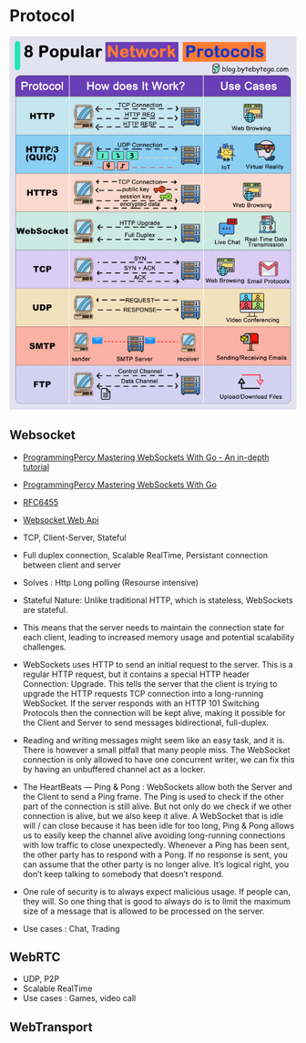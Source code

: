 # Protocol

![img](img.gif)

## Websocket

* [ProgrammingPercy Mastering WebSockets With Go - An in-depth tutorial](https://www.youtube.com/watch?v=pKpKv9MKN-E&ab_channel=ProgrammingPercy)
* [ProgrammingPercy Mastering WebSockets With Go](https://programmingpercy.tech/blog/mastering-websockets-with-go/)

* [RFC6455](https://www.rfc-editor.org/rfc/rfc6455)

* [Websocket Web Api](https://developer.mozilla.org/en-US/docs/Web/API/WebSocket)

* TCP, Client-Server, Stateful
* Full duplex connection,  Scalable RealTime, Persistant connection between client and server
* Solves : Http Long polling (Resourse intensive)

* Stateful Nature: Unlike traditional HTTP, which is stateless, WebSockets are stateful. 
* This means that the server needs to maintain the connection state for each client, leading to increased memory usage and potential scalability challenges.

* WebSockets uses HTTP to send an initial request to the server. This is a regular HTTP request, but it contains a special HTTP header Connection: Upgrade. This tells the server that the client is trying to upgrade the HTTP requests TCP connection into a long-running WebSocket. If the server responds with an HTTP 101 Switching Protocols then the connection will be kept alive, making it possible for the Client and Server to send messages bidirectional, full-duplex.
* Reading and writing messages might seem like an easy task, and it is. There is however a small pitfall that many people miss. The WebSocket connection is only allowed to have one concurrent writer, we can fix this by having an unbuffered channel act as a locker.
* The HeartBeats — Ping & Pong : WebSockets allow both the Server and the Client to send a Ping frame. The Ping is used to check if the other part of the connection is still alive. But not only do we check if we other connection is alive, but we also keep it alive. A WebSocket that is idle will / can close because it has been idle for too long, Ping & Pong allows us to easily keep the channel alive avoiding long-running connections with low traffic to close unexpectedly. Whenever a Ping has been sent, the other party has to respond with a Pong. If no response is sent, you can assume that the other party is no longer alive. It’s logical right, you don’t keep talking to somebody that doesn’t respond.
* One rule of security is to always expect malicious usage. If people can, they will. So one thing that is good to always do is to limit the maximum size of a message that is allowed to be processed on the server.

* Use cases : Chat, Trading

## WebRTC

*  UDP, P2P
* Scalable RealTime
* Use cases : Games, video call

## WebTransport